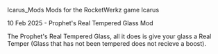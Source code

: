 Icarus_Mods
Mods for the RocketWerkz game Icarus

10 Feb 2025 - Prophet's Real Tempered Glass Mod

The Prophet's Real Tempered Glass, all it does is give your glass a Real Temper (Glass that has not been tempered does not recieve a boost).